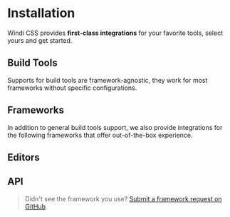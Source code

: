 # Installation

Windi CSS provides **first-class integrations** for your favorite tools, select yours and get started.

## Build Tools

Supports for build tools are framework-agnostic, they work for most frameworks without specific configurations.

<Integrations class="mb-5" :items="[
  {
    title: 'Vite',
    link: '/integrations/vite',
    logo: 'vite',
  },
  {
    title: 'Webpack',
    link: '/integrations/webpack',
    logo: 'webpack',
  },
  {
    title: 'Rollup',
    link: '/integrations/rollup',
    logo: 'rollup',
  },
  {
    title: 'PostCSS',
    link: '/integrations/postcss',
    logo: 'postcss',
  },
  {
    title: 'CLI',
    link: '/integrations/cli',
    logo: 'cli',
  },
]"/>

## Frameworks

In addition to general build tools support, we also provide integrations for the following frameworks that offer out-of-the-box experience.

<Integrations class="mb-5" :items="[
  {
    title: 'Nuxt',
    link: '/integrations/nuxt',
    logo: 'nuxt',
  },
  {
    title: 'Vue CLI',
    link: '/integrations/vue-cli',
    logo: 'vue',
  },
  {
    title: 'Gridsome',
    link: '/integrations/gridsome',
    logo: 'gridsome',
  },
  /* 
  {
    title: 'Next.js',
    link: '/integrations/nextjs',
    logo: 'nextjs',
  }, 
  */
  {
    title: 'Svelte',
    link: '/integrations/svelte',
    logo: 'svelte',
  },
]"/>

## Editors

<Integrations class="mb-5" :items="[
  {
    title: 'VS Code',
    link: '/editors/vscode',
    logo: 'vscode',
  },
  {
    title: 'WebStorm',
    link: '/editors/webstorm',
    logo: 'webstorm',
    wip: true
  },
]"/>

## API

<Integrations class="mb-5" :items="[
  {
    title: 'JavaScript',
    link: '/integrations/javascript',
    logo: 'javascript',
  },
]"/>

<div class="pb-5"></div>

> Didn't see the framework you use? [Submit a framework request on GitHub](https://github.com/windicss/windicss/issues/new).
